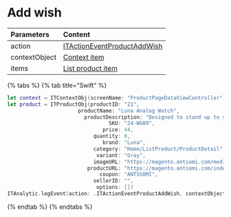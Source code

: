 # Add wish

| **Parameters** | **Content** |
| :--- | :--- |
| action | [ITActionEventProductAddWish](../tracking-event/log-event.md) |
| contextObject | [Context item](../tracking-parameters/context-param.md) |
| items | [List product item](../tracking-parameters/items-param.md#creating-an-itproductobj-object) |

{% tabs %}
{% tab title="Swift" %}
```swift
let context = ITContextObj(screenName: "ProductPageDataViewController")
let product = ITProductObj(productID: "21",
                       productName: "Luna Analog Watch",
                         productDescription: "Designed to stand up to your active lifestyle, this women's Luma Analog Watch features a tasteful brushed chrome finish and a stainless steel, water-resistant construction for lasting durability.",
                                 SKU: "24-WG09",
                               price: 44,
                            quantity: 0,
                               brand: "Luna",
                            category: "Home/ListProduct/ProductDetail",
                             variant: "Gray",
                            imageURL: "https://magento.antsomi.com/media/catalog/product/cache/f0fbff4a5f7972cd5749243e72ffc851/w/g/wg09-gr-0.jpg",
                          productURL: "https://magento.antsomi.com/index.php/luma-analog-watch.html",
                              coupon: "ANTSSOMI",
                            sellerID: "",
                             options: [])
ITAnalytic.logEvent(action: .ITActionEventProductAddWish, contextObject: context, items: [product])
```
{% endtab %}
{% endtabs %}


